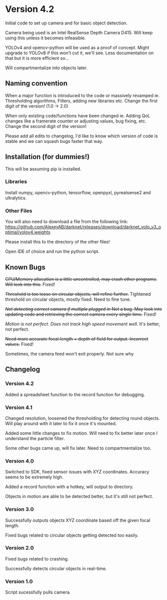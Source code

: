 # Version 4.2

Initial code to set up camera and for basic object detection.

Camera being used is an Intel RealSense Depth Camera D415. Will keep using this unless it becomes infeasible.

YOLOv4 and opencv-python will be used as a proof of concept. Might upgrade to YOLOv8 if this won't cut it, we'll see. Less documentation on that but it is more efficient so...

Will compartmentalize into objects later.

## Naming convention
When a major function is introduced to the code or massively revamped ie. Thresholding algorithms, Filters, adding new libraries etc. Change the first digit of the version! (1.0 -> 2.0)

When only existing code/functions have been changed ie. Adding QoL changes like a framerate counter or adjusting values, bug fixing, etc. Change the second digit of the version!

Please add all edits to changelog, I'd like to know which version of code is stable and we can squash bugs faster that way.

## Installation (for dummies!)
This will be assuming pip is installed.

### Libraries
Install numpy, opencv-python, tensorflow, openpyxl, pyrealsense2 and ultralytics.

### Other Files
You will also need to download a file from the following link: https://github.com/AlexeyAB/darknet/releases/download/darknet_yolo_v3_optimal/yolov4.weights

Please install this to the directory of the other files!

Open IDE of choice and run the python script.

## Known Bugs
~~CPU/Memory allocation is a little uncontrolled, may crash other programs. Will look into this.~~ Fixed!

~~Threshold is too loose on circular objects, will refine further.~~ Tightened threshold on circular objects, mostly fixed. Need to fine tune.

~~_Not detecting correct camera if multiple plugged in_ Not a bug. May look into updating code and retrieving the correct camera every single time.~~ Fixed!

_Motion is not perfect. Does not track high speed movement well._ It's better, not perfect.

~~Need more accurate focal length + depth of field for output. Incorrect values.~~ Fixed!

Sometimes, the camera feed won't exit properly. Not sure why

## Changelog
### Version 4.2
Added a spreadsheet function to the record function for debugging.

### Version 4.1
Changed resolution, loosened the thresholding for detecting round objects. Will play around with it later to fix it once it's mounted.

Added some little changes to fix motion. Will need to fix better later once I understand the particle filter.

Some other bugs came up, will fix later. Need to compartmentalize too.

### Version 4.0
Switched to SDK, fixed sensor issues with XYZ coordinates. Accuracy seems to be extremely high.

Added a record function with a hotkey, will output to directory.

Objects in motion are able to be detected better, but it's still not perfect.

### Version 3.0
Successfully outputs objects XYZ coordinate based off the given focal length. 

Fixed bugs related to circular objects getting detected too easily.

### Version 2.0
Fixed bugs related to crashing.

Successfully detects circular objects in real-time.

### Version 1.0
Script sucessfully pulls camera.


